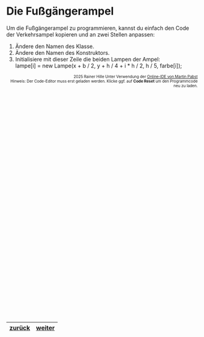   <meta charset="utf-8" />
  <title>Informatik</title>
  <link rel="stylesheet" href="https://Hi2272.github.io/StyleMD.css">
 
 # Die Fußgängerampel
 
 Um die Fußgängerampel zu programmieren, kannst du einfach den Code der Verkehrsampel kopieren und an zwei Stellen anpassen:

 1. Ändere den Namen des Klasse.
 2. Ändere den Namen des Konstruktors.
 3. Initialisiere mit dieser Zeile die beiden Lampen der Ampel:  
         lampe[i] = new Lampe(x + b / 2, y + h / 4 + i * h / 2, h / 5, farbe[i]);
 

<div id="quelle" style="font-size: x-small; text-align: right;">
    2025 Rainer Hille  Unter Verwendung der  <a href='https://www.online-ide.de/'>Online-IDE von Martin Pabst</a><br>Hinweis: Der Code-Editor muss erst geladen werden. Klicke ggf. auf <b>Code Reset</b> um den Programmcode neu zu laden.

  </div>
  
  <section>
    <iframe
    srcdoc="<script>window.jo_doc = window.frameElement.textContent;</script><script src='https://Hi2272.github.io/include/js/includeide/includeIDE.js'></script>"
    width="100%" height="600" frameborder="0">
    {'id': 'Java', 'speed': 2000, 
    'withBottomPanel': true ,'withPCode': false ,'withConsole': true ,
    'withFileList': true ,'withErrorList': true}
    <script id="javaCode" type="plain/text" title="Lampe.java" src="Lampe.java"></script>
      <script id="javaCode" type="plain/text" title="Verkehrsampel.java" src="06Verkehrsampel.java"></script>
      <script id="javaCode" type="plain/text" title="Ampel.java" src="05Ampel.java"></script>
      <script id="javaCode" type="plain/text" title="Fussgaengerampel.java" src="06FussgaengerampelLeer.java"></script>
   </iframe>
</section>

| [zurück](../index.html) | [weiter](07Steuerung.html) | 
| --- | ---- |
